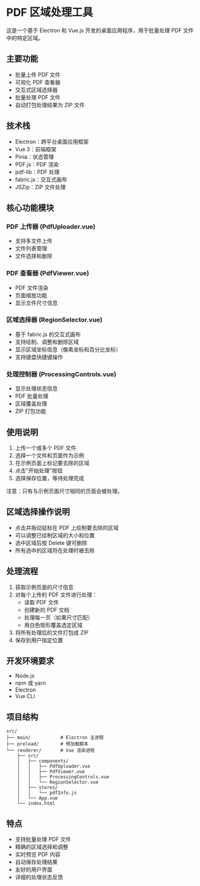 # PDF 区域处理工具

这是一个基于 Electron 和 Vue.js 开发的桌面应用程序，用于批量处理 PDF 文件中的特定区域。

## 主要功能

- 批量上传 PDF 文件
- 可视化 PDF 查看器
- 交互式区域选择器
- 批量处理 PDF 文件
- 自动打包处理结果为 ZIP 文件

## 技术栈

- Electron：跨平台桌面应用框架
- Vue 3：前端框架
- Pinia：状态管理
- PDF.js：PDF 渲染
- pdf-lib：PDF 处理
- fabric.js：交互式画布
- JSZip：ZIP 文件处理

## 核心功能模块

### PDF 上传器 (PdfUploader.vue)
- 支持多文件上传
- 文件列表管理
- 文件选择和删除

### PDF 查看器 (PdfViewer.vue)
- PDF 文件渲染
- 页面缩放功能
- 显示文件尺寸信息

### 区域选择器 (RegionSelector.vue)
- 基于 fabric.js 的交互式画布
- 支持绘制、调整和删除区域
- 显示区域坐标信息（像素坐标和百分比坐标）
- 支持键盘快捷键操作

### 处理控制器 (ProcessingControls.vue)
- 显示处理状态信息
- PDF 批量处理
- 区域覆盖处理
- ZIP 打包功能

## 使用说明

1. 上传一个或多个 PDF 文件
2. 选择一个文件和页面作为示例
3. 在示例页面上标记要去除的区域
4. 点击"开始处理"按钮
5. 选择保存位置，等待处理完成

注意：只有与示例页面尺寸相同的页面会被处理。

## 区域选择操作说明

- 点击并拖动鼠标在 PDF 上绘制要去除的区域
- 可以调整已绘制区域的大小和位置
- 选中区域后按 Delete 键可删除
- 所有选中的区域将在处理时被去除

## 处理流程

1. 获取示例页面的尺寸信息
2. 对每个上传的 PDF 文件进行处理：
   - 读取 PDF 文件
   - 创建新的 PDF 文档
   - 处理每一页（如果尺寸匹配）
   - 用白色矩形覆盖选定区域
3. 将所有处理后的文件打包成 ZIP
4. 保存到用户指定位置

## 开发环境要求

- Node.js
- npm 或 yarn
- Electron
- Vue CLI

## 项目结构

```
src/
├── main/           # Electron 主进程
├── preload/        # 预加载脚本
└── renderer/       # Vue 渲染进程
    ├── src/
    │   ├── components/
    │   │   ├── PdfUploader.vue
    │   │   ├── PdfViewer.vue
    │   │   ├── ProcessingControls.vue
    │   │   └── RegionSelector.vue
    │   ├── stores/
    │   │   └── pdfInfo.js
    │   └── App.vue
    └── index.html
```

## 特点

- 支持批量处理 PDF 文件
- 精确的区域选择和调整
- 实时预览 PDF 内容
- 自动保存处理结果
- 友好的用户界面
- 详细的处理状态反馈